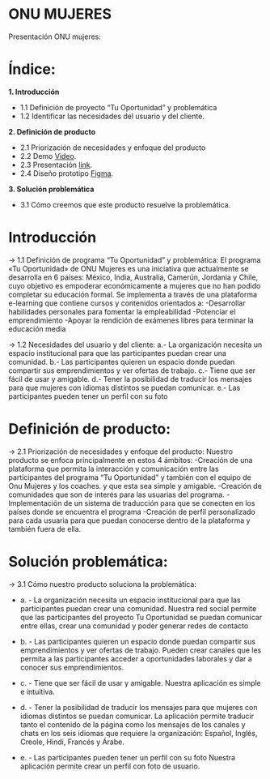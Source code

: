 # ONU MUJERES
Presentación ONU mujeres:

# Índice:
**1. Introducción**
- 1.1 Definición de proyecto “Tu Oportunidad” y problemática
- 1.2 Identificar las necesidades del usuario y del cliente.

**2. Definición de producto**
- 2.1 Priorización de necesidades y enfoque del producto
- 2.2 Demo [Video](https://www.loom.com/share/ed3e18bd10bb4d1e9f843cc3833856df).
- 2.3 Presentación [link](https://drive.google.com/file/d/1I1cpbrqny0p9He1A3e-UpA8899umF73r/view?usp=sharing).
- 2.4 Diseño prototipo [Figma](https://www.figma.com/file/8l67r2mMZ9Ky9vF5sqXqjw/Prototipo-ONU-Material-Baseline-Design-Kit?node-id=6%3A29).

**3. Solución problemática**
- 3.1 Cómo creemos que este producto resuelve la problemática.


# Introducción

→ 1.1 Definición de programa “Tu Oportunidad” y problemática: 
El programa «Tu Oportunidad» de ONU Mujeres es una iniciativa que actualmente se desarrolla en 6 países: México, India, Australia, Camerún, Jordania y Chile, cuyo objetivo es empoderar económicamente a mujeres que no han podido completar su educación formal. Se implementa a través de una plataforma e-learning que contiene cursos y contenidos orientados a:
-Desarrollar habilidades personales para fomentar la empleabilidad
-Potenciar el emprendimiento
-Apoyar la rendición de exámenes libres para terminar la educación media

→ 1.2 Necesidades del usuario y del cliente: 
a.- La organización necesita un espacio institucional para que las participantes puedan crear una comunidad.
b.- Las participantes quieren un espacio donde puedan compartir sus emprendimientos y ver ofertas de trabajo.
c.- Tiene que ser fácil de usar y amigable.
d.- Tener la posibilidad de traducir los mensajes para que mujeres con idiomas distintos se puedan comunicar.
e.- Las participantes pueden tener un perfil con su foto

# Definición de producto:

→ 2.1 Priorización de necesidades y enfoque del producto: 
 Nuestro producto se enfoca principalmente en estos 4 ámbitos:
-Creación de una plataforma que permita la interacción y comunicación entre las participantes del programa “Tu Oportunidad” y  también con el equipo de Onu Mujeres y los coaches. y que esta sea simple y amigable.
-Creación de comunidades que son de interés para las usuarias del programa.
-Implementación de un sistema de traducción para que se conecten en los países donde se encuentra el programa
-Creación de perfil personalizado para cada usuaria para que puedan conocerse dentro de la plataforma y también fuera de ella.

# Solución problemática:

→ 3.1 Cómo nuestro producto soluciona la problemática: 
* a. - La organización necesita un espacio institucional para que las participantes puedan crear una comunidad.
Nuestra red social permite que las participantes del proyecto Tu Oportunidad se puedan comunicar entre ellas, crear una comunidad y poder generar redes de contacto

* b. - Las participantes quieren un espacio donde puedan compartir sus emprendimientos y ver ofertas de trabajo.
Pueden crear canales que les permita a las participantes acceder a oportunidades laborales y dar a conocer sus emprendimientos.

* c. - Tiene que ser fácil de usar y amigable.
Nuestra aplicación es simple e intuitiva.

* d. - Tener la posibilidad de traducir los mensajes para que mujeres con idiomas distintos se puedan comunicar.
La aplicación permite traducir tanto el contenido de la página como los mensajes de los canales y chats en los seis idiomas que requiere la organización: Español, Inglés, Creole, Hindi, Francés y Árabe.

* e. - Las participantes pueden tener un perfil con su foto
Nuestra aplicación permite crear un perfil con foto de usuario.
